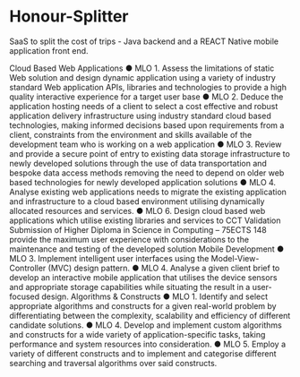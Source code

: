# Honour-Splitter
SaaS to split the cost of trips - Java backend and a REACT Native mobile application front end.

Cloud Based Web Applications
● MLO 1. Assess the limitations of static Web solution and design dynamic application
using a variety of industry standard Web application APIs, libraries and technologies to
provide a high quality interactive experience for a target user base
● MLO 2. Deduce the application hosting needs of a client to select a cost effective and
robust application delivery infrastructure using industry standard cloud based
technologies, making informed decisions based upon requirements from a client,
constraints from the environment and skills available of the development team who is
working on a web application
● MLO 3. Review and provide a secure point of entry to existing data storage infrastructure
to newly developed solutions through the use of data transportation and bespoke data
access methods removing the need to depend on older web based technologies for
newly developed application solutions
● MLO 4. Analyse existing web applications needs to migrate the existing application and
infrastructure to a cloud based environment utilising dynamically allocated resources and
services.
● MLO 6. Design cloud based web applications which utilise existing libraries and services
to CCT Validation Submission of Higher Diploma in Science in Computing – 75ECTS
148 provide the maximum user experience with considerations to the maintenance and
testing of the developed solution
Mobile Development
● MLO 3. Implement intelligent user interfaces using the Model-View-Controller (MVC)
design pattern.
● MLO 4. Analyse a given client brief to develop an interactive mobile application that
utilises the device sensors and appropriate storage capabilities while situating the result
in a user-focused design.
Algorithms & Constructs
● MLO 1. Identify and select appropriate algorithms and constructs for a given real-world
problem by differentiating between the complexity, scalability and efficiency of different
candidate solutions.
● MLO 4. Develop and implement custom algorithms and constructs for a wide variety of
application-specific tasks, taking performance and system resources into consideration.
● MLO 5. Employ a variety of different constructs and to implement and categorise
different searching and traversal algorithms over said constructs.

